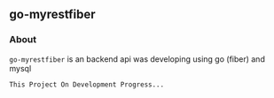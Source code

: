 ## go-myrestfiber

### About

`go-myrestfiber` is an backend api was developing using go (fiber) and mysql

`This Project On Development Progress...`
